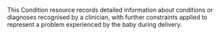 This Condition resource records detailed information about conditions or diagnoses recognised by a clinician, with further constraints applied to represent a problem experienced by the baby during delivery.